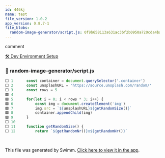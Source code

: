 ```yaml
---
id: 446kj
name: test
file_version: 1.0.2
app_version: 0.8.7-1
file_blobs:
  random-image-generator/script.js: 0f9b658113a631ac3bf2b0950a720cda4ba1b058
---
```


comment

[🛠 Dev Environment Setup](dev-environment-setup.r9j2y.sw.md)
<!-- NOTE-swimm-snippet: the lines below link your snippet to Swimm -->
### 📄 random-image-generator/script.js
```javascript
⬜ 1      const container = document.querySelector('.container')
⬜ 2      const unsplashURL = 'https://source.unsplash.com/random/'
⬜ 3      const rows = 5
🟩 4      
🟩 5      for(let i = 0; i < rows * 3; i++) {
🟩 6          const img = document.createElement('img')
🟩 7          img.src = `${unsplashURL}${getRandomSize()}`
🟩 8          container.appendChild(img)
🟩 9      }
⬜ 10     
⬜ 11     function getRandomSize() {
⬜ 12         return `${getRandomNr()}x${getRandomNr()}`
```

<br/>

This file was generated by Swimm. [Click here to view it in the app](https://app.swimm.io/repos/Z2l0aHViJTNBJTNBNTBwcm9qZWN0czUwZGF5cyUzQSUzQXNoYWNoYXJoaXJzaGJlcmdoYnM=/docs/446kj).